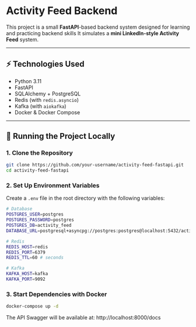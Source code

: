 # Activity Feed Backend

This project is a small **FastAPI**-based backend system designed for learning and practicing backend skills
It simulates a **mini LinkedIn-style Activity Feed** system.

---

## ⚡ Technologies Used

- Python 3.11
- FastAPI
- SQLAlchemy + PostgreSQL
- Redis (with `redis.asyncio`)
- Kafka (with `aiokafka`)
- Docker & Docker Compose

---

## 🚀 Running the Project Locally

### 1. Clone the Repository

```bash
git clone https://github.com/your-username/activity-feed-fastapi.git
cd activity-feed-fastapi
```

### 2. Set Up Environment Variables

Create a `.env` file in the root directory with the following variables:

```bash
# Database
POSTGRES_USER=postgres
POSTGRES_PASSWORD=postgres
POSTGRES_DB=activity_feed
DATABASE_URL=postgresql+asyncpg://postgres:postgres@localhost:5432/activity_feed

# Redis
REDIS_HOST=redis
REDIS_PORT=6379
REDIS_TTL=60 # seconds

# Kafka
KAFKA_HOST=kafka
KAFKA_PORT=9092
```

### 3. Start Dependencies with Docker

```bash
docker-compose up -d
```

The API Swagger will be available at: http://localhost:8000/docs